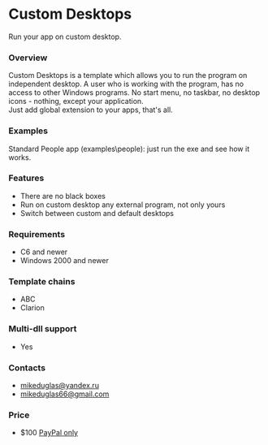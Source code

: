 # Custom Desktops
Run your app on custom desktop.

### Overview
Custom Desktops is a template which allows you to run the program on independent desktop. A user who is working with the program,
has no access to other Windows programs. No start menu, no taskbar, no desktop icons - nothing, except your application.  
Just add global extension to your apps, that's all.

### Examples
Standard People app (examples\people): just run the exe and see how it works.

### Features
- There are no black boxes
- Run on custom desktop any external program, not only yours
- Switch between custom and default desktops

### Requirements
- C6 and newer
- Windows 2000 and newer

### Template chains
- ABC
- Clarion

### Multi-dll support
- Yes

### Contacts
- <mikeduglas@yandex.ru>
- <mikeduglas66@gmail.com>

### Price
- $100 [PayPal only](https://www.paypal.me/mikeduglas?ppid=PPC000628&cnac=RU&rsta=ru_RU(ru_RU)&cust=8W29QJ6GKY9HS&unptid=75f96da6-24a4-11e9-ae2c-441ea14e9560&t=&cal=ff0291196b3f5&calc=ff0291196b3f5&calf=ff0291196b3f5&unp_tpcid=ppme-social-user-profile-created&page=main:email&pgrp=main:email&e=op&mchn=em&s=ci&mail=sys)
